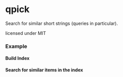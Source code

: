 qpick
===

Search for similar short strings (queries in particular).

licensed under MIT


### Example

#### Build Index

#### Search for similar items in the index